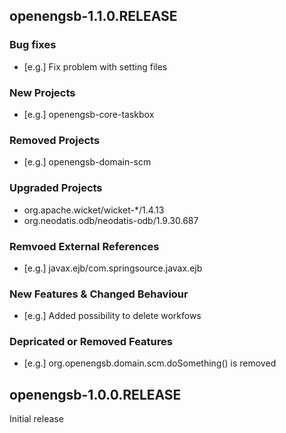 openengsb-1.1.0.RELEASE
-----------------------

### Bug fixes
  * [e.g.] Fix problem with setting files

### New Projects
  * [e.g.] openengsb-core-taskbox

### Removed Projects
  * [e.g.] openengsb-domain-scm

### Upgraded Projects
 * org.apache.wicket/wicket-*/1.4.13
 * org.neodatis.odb/neodatis-odb/1.9.30.687

### Remvoed External References
  * [e.g.] javax.ejb/com.springsource.javax.ejb

### New Features & Changed Behaviour
  * [e.g.] Added possibility to delete workfows

### Depricated or Removed Features
  * [e.g.] org.openengsb.domain.scm.doSomething() is removed

openengsb-1.0.0.RELEASE
-----------------------

Initial release

